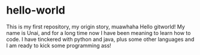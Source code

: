 # hello-world
This is my first repository, my origin story, muawhaha
Hello gitworld!
My name is Unai, and for a long time now I have been meaning to learn how to code.
I have tinckered with python and java, plus some other languages and I am
ready to kick some programming ass!

